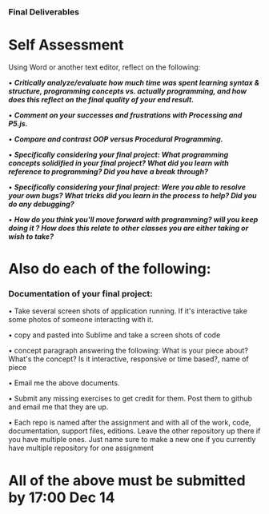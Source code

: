 ### Final Deliverables

# Self Assessment

Using Word or another text editor, reflect on the following: 

• ***Critically analyze/evaluate how much time was spent learning syntax & structure, programming concepts vs. actually programming, and how does this reflect on the final quality of your end result.***

• ***Comment on your successes and frustrations with Processing and P5.js.***

• ***Compare and contrast OOP versus Procedural Programming.***


• ***Specifically considering your final project: What programming concepts solidified in your final project? What did you learn with reference to programming? Did you have a break through?***

• ***Specifically considering your final project: Were you able to resolve your own bugs? What tricks did you learn in the process to help? Did you do any debugging?*** 

• ***How do you think you'll move forward with programming? will you keep doing it ? How does this relate to other classes you are either taking or wish to take?*** 



# Also do each of the following:

### Documentation of your final project: 
• Take several screen shots of application running. If it's interactive take some photos of someone interacting with it.

• copy and pasted into Sublime and take a screen shots of code

• concept paragraph answering the following: What is your piece about? What's the concept? Is it interactive, responsive or time based?, name of piece

• Email me the above documents.


• Submit any missing exercises to get credit for them. Post them to github and email me that they are up.

• Each repo is named after the assignment and with all of the work, code, documentation, support files, editions. Leave the other repository up there if you have multiple ones. Just name sure to make a new one if you currently have multiple repository for one assignment 

# All of the above must be submitted by 17:00 Dec 14
